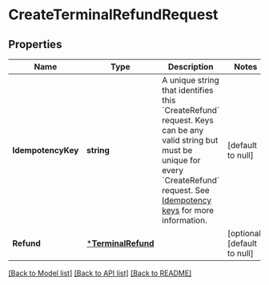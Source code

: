 # CreateTerminalRefundRequest

## Properties
Name | Type | Description | Notes
------------ | ------------- | ------------- | -------------
**IdempotencyKey** | **string** | A unique string that identifies this &#x60;CreateRefund&#x60; request. Keys can be any valid string but must be unique for every &#x60;CreateRefund&#x60; request.  See [Idempotency keys](https://developer.squareup.com/docs/build-basics/common-api-patterns/idempotency) for more information. | [default to null]
**Refund** | [***TerminalRefund**](TerminalRefund.md) |  | [optional] [default to null]

[[Back to Model list]](../README.md#documentation-for-models) [[Back to API list]](../README.md#documentation-for-api-endpoints) [[Back to README]](../README.md)

